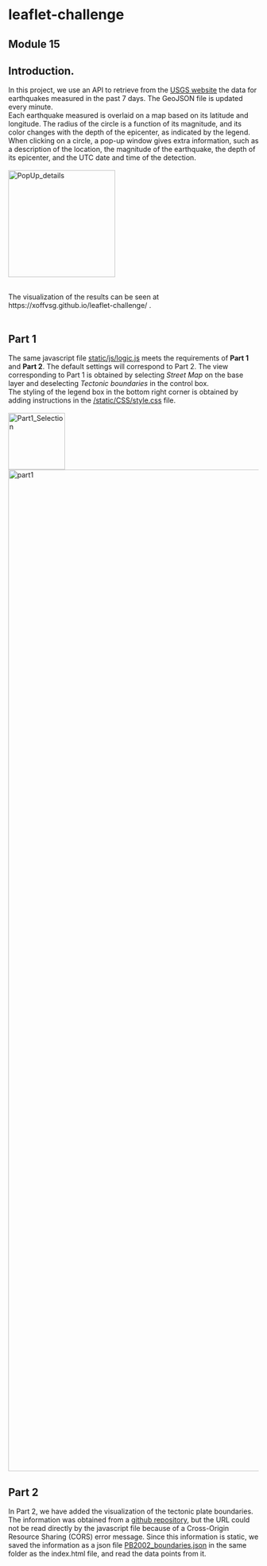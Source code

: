 # leaflet-challenge
## Module 15

## Introduction.
In this project, we use an API to retrieve from the [USGS website](https://earthquake.usgs.gov/earthquakes/feed/v1.0/geojson.php) the data for earthquakes measured in the past 7 days. The GeoJSON file is updated every minute.<br>
Each earthquake measured is overlaid on a map based on its latitude and longitude. The radius of the circle is a function of its magnitude, and its color changes with the depth of the epicenter, as indicated by the legend.<br>
When clicking on a circle, a pop-up window gives extra information, such as a description of the location, the magnitude of the earthquake, the depth of its epicenter, and the UTC date and time of the detection.<br>
<br>
<img width="215" alt="PopUp_details" src="https://github.com/xoffvsg/leaflet-challenge/assets/141395221/b2033ce8-cfa2-41a1-85b5-921fd5c47f15">

<br>
The visualization of the results can be seen at https://xoffvsg.github.io/leaflet-challenge/ .<br><br>


## Part 1
The same javascript file [static/js/logic.js](https://github.com/xoffvsg/leaflet-challenge/blob/main/static/js/logic.js) meets the requirements of __Part 1__ and __Part 2__. The default settings will correspond to Part 2. The view corresponding to Part 1 is obtained by selecting _Street Map_ on the base layer and deselecting _Tectonic boundaries_ in the control box. <br>
The styling of the legend box in the bottom right corner is obtained by adding instructions in the [/static/CSS/style.css](https://github.com/xoffvsg/leaflet-challenge/blob/main/static/css/style.css) file.<br><br>
<img width="114" alt="Part1_Selection" src="https://github.com/xoffvsg/leaflet-challenge/assets/141395221/0c7aaa25-d241-452e-92fd-8adab284f9e2">
<br>
<img width="2014" alt="part1" src="https://github.com/xoffvsg/leaflet-challenge/assets/141395221/1b41f963-4ea9-4e45-a1e7-f32163ca1906">
<br>

## Part 2
In Part 2, we have added the visualization of the tectonic plate boundaries. The information was obtained from a [github repository](https://github.com/fraxen/tectonicplates/tree/master), but the URL could not be read directly by the javascript file because of a Cross-Origin Resource Sharing (CORS) error message. Since this information is static, we saved the information as a json file [PB2002_boundaries.json](https://github.com/xoffvsg/leaflet-challenge/blob/main/PB2002_boundaries.json) in the same folder as the index.html file, and read the data points from it.<br><br>

